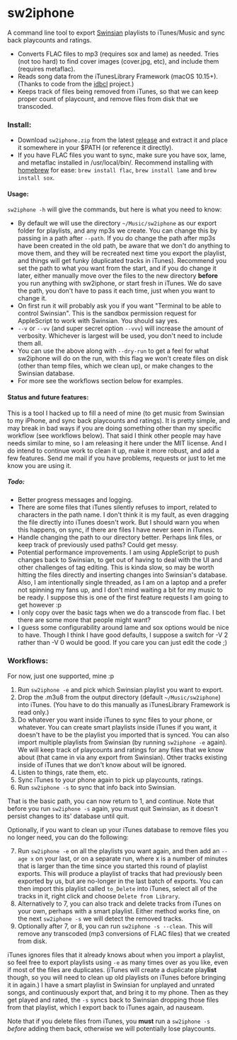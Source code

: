 # sw2iphone
A command line tool to export [Swinsian](https://swinsian.com/) playlists to iTunes/Music and sync back playcounts and ratings.
* Converts FLAC files to mp3 (requires sox and lame) as needed. Tries (not too hard) to find cover images (cover.jpg, etc), and include them (requires metaflac).
* Reads song data from the iTunesLibrary Framework (macOS 10.15+). (Thanks to code from the [idbcl](https://github.com/jmkerr/idbcl/) project.)
* Keeps track of files being removed from iTunes, so that we can keep proper count of playcount, and remove files from disk that we transcoded.
### Install:
* Download `sw2iphone.zip` from the latest [release](https://github.com/akda5id/sw2iphone/releases/tag/v0.3.0) and extract it and place it somewhere in your $PATH (or reference it directly).
* If you have FLAC files you want to sync, make sure you have sox, lame, and metaflac installed in /usr/local/bin/. Recommend installing with [homebrew](https://brew.sh/) for ease: `brew install flac`,  `brew install lame` and `brew install sox`.
#### Usage:
`sw2iphone -h` will give the commands, but here is what you need to know:
* By default we will use the directory `~/Music/sw2iphone` as our export folder for playlists, and any mp3s we create. You can change this by passing in a path after `--path`. If you do change the path after mp3s have been created in the old path, be aware that we don't do anything to move them, and they will be recreated next time you export the playlist, and things will get funky (duplicated tracks in iTunes). Recommend you set the path to what you want from the start, and if you do change it later, either manually move over the files to the new directory **before** you run anything with sw2iphone, or start fresh in iTunes. We do save the path, you don't have to pass it each time, just when you want to change it.
* On first run it will probably ask you if you want "Terminal to be able to control Swinsian". This is the sandbox permission request for AppleScript to work with Swinsian. You should say yes.
*  `--v` or `--vv` (and super secret option `--vvv`) will increase the amount of verbosity. Whichever is largest will be used, you don't need to include them all.
*  You can use the above along with `--dry-run` to get a feel for what sw2iphone will do on the run, with this flag we won't create files on disk (other than temp files, which we clean up), or make changes to the Swinsian database.
*  For more see the workflows section below for examples.
#### Status and future features:
This is a tool I hacked up to fill a need of mine (to get music from Swinsian to my iPhone, and sync back playcounts and ratings). It is pretty simple, and may break in bad ways if you are doing something other than my specific workflow (see workflows below). That said I think other people may have needs similar to mine, so I am releasing it here under the MIT license. And I do intend to continue work to clean it up, make it more robust, and add a few features. Send me mail if you have problems, requests or just to let me know you are using it.
##### Todo:
* Better progress messages and logging.
* There are some files that iTunes silently refuses to import, related to characters in the path name. I don't think it is my fault, as even dragging the file directly into iTunes doesn't work. But I should warn you when this happens, on sync, if there are files I have never seen in iTunes.
* Handle changing the path to our directory better. Perhaps link files, or keep track of previously used paths? Could get messy.
* Potential performance improvements. I am using AppleScript to push changes back to Swinsian, to get out of having to deal with the UI and other challenges of tag editing. This is kinda slow, so may be worth hitting the files directly and inserting changes into Swinsian's database. Also, I am intentionally single threaded, as I am on a laptop and a prefer not spinning my fans up, and I don't mind waiting a bit for my music to be ready. I suppose this is one of the first feature requests I am going to get however :p
* I only copy over the basic tags when we do a transcode from flac. I bet there are some more that people might want?
* I guess some configurability around lame and sox options would be nice to have. Though I think I have good defaults, I suppose a switch for -V 2 rather than -V 0 would be good. If you care you can just edit the code ;)
### Workflows:
For now, just one supported, mine :p
1) Run `sw2iphone -e` and pick which Swinsian playlist you want to export.
2) Drop the .m3u8 from the output directory (default `~/Music/sw2iphone`) into iTunes. (You have to do this manually as iTunesLibrary Framework is read only.)
3) Do whatever you want inside iTunes to sync files to your phone, or whatever. You can create smart playlists inside iTunes if you want, it doesn't have to be the playlist you imported that is synced. You can also import multiple playlists from Swinsian (by running `sw2iphone -e` again). We will keep track of playcounts and ratings for any files that we know about (that came in via any export from Swinsian). Other tracks existing inside of iTunes that we don't know about will be ignored.
4) Listen to things, rate them, etc.
5) Sync iTunes to your phone again to pick up playcounts, ratings.
6) Run `sw2iphone -s` to sync that info back into Swinsian.

That is the basic path, you can now return to 1, and continue. Note that before you run `sw2iphone -s`  again, you must quit Swinsian, as it doesn't persist changes to its' database until quit.

Optionally, if you want to clean up your iTunes database to remove files you no longer need, you can do the following:

7) Run `sw2iphone -e` on all the playlists you want again, and then add an `--age x` on your last, or on a separate run, where x is a number of minutes that is larger than the time since you started this round of playlist exports. This will produce a playlist of tracks that had previously been exported by us, but are no-longer in the last batch of exports. You can then import this playlist called `to_Delete` into iTunes, select all of the tracks in it, right click and choose `Delete from Library`.
8) Alternatively to 7, you can also track and delete tracks from iTunes on your own, perhaps with a smart playlist. Either method works fine, on the next `sw2iphone -s` we will detect the removed tracks. 
9) Optionally after 7, or 8, you can run `sw2iphone -s --clean`. This will remove any transcoded (mp3 conversions of FLAC files) that we created from disk.

iTunes ignores files that it already knows about when you import a playlist, so feel free to export playlists using `-e` as many times over as you like, even if most of the files are duplicates. (iTunes will create a duplicate play**list** though, so you will need to clean up old playlists on iTunes before bringing it in again.) I have a smart playlist in Swinsian for unplayed and unrated songs, and continuously export that, and bring it to my phone. Then as they get played and rated, the `-s` syncs back to Swinsian dropping those files from that playlist, which I export back to iTunes again, ad nauseam.

Note that if you delete files from iTunes, you **must** run a `sw2iphone -s` *before* adding them back, otherwise we will potentially lose playcounts.
